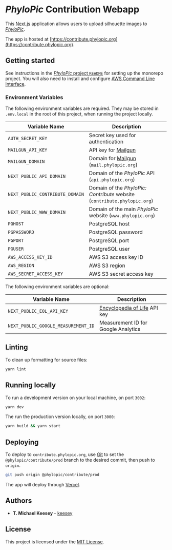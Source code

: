 # _PhyloPic_ Contribution Webapp

This [Next.js](https://nextjs.org/) application allows users to upload silhouette images to [_PhyloPic_](https://beta/phylopic.org).

The app is hosted at [https://contribute.phylopic.org](https://contribute.phylopic.org).

## Getting started

See instructions in the [_PhyloPic_ project `README`](../../README.md) for setting up the monorepo project. You will also need to install and configure [AWS Command Line Interface](https://aws.amazon.com/cli/).

### Environment Variables

The following environment variables are required. They may be stored in `.env.local` in the root of this project, when running the project locally.

| Variable Name                   | Description                                                              |
| ------------------------------- | ------------------------------------------------------------------------ |
| `AUTH_SECRET_KEY`               | Secret key used for authentication                                       |
| `MAILGUN_API_KEY`               | API key for [Mailgun](https://www.mailgun.com/)                          |
| `MAILGUN_DOMAIN`                | Domain for [Mailgun](https://www.mailgun.com/) (`mail.phylopic.org`)     |
| `NEXT_PUBLIC_API_DOMAIN`        | Domain of the _PhyloPic_ API (`api.phylopic.org`)                        |
| `NEXT_PUBLIC_CONTRIBUTE_DOMAIN` | Domain of the _PhyloPic: Contribute_ website (`contribute.phylopic.org`) |
| `NEXT_PUBLIC_WWW_DOMAIN`        | Domain of the main _PhyloPic_ website (`www.phylopic.org`)               |
| `PGHOST`                        | PostgreSQL host                                                          |
| `PGPASSWORD`                    | PostgreSQL password                                                      |
| `PGPORT`                        | PostgreSQL port                                                          |
| `PGUSER`                        | PostgreSQL user                                                          |
| `AWS_ACCESS_KEY_ID`             | AWS S3 access key ID                                                     |
| `AWS_REGION`                    | AWS S3 region                                                            |
| `AWS_SECRET_ACCESS_KEY`         | AWS S3 secret access key                                                 |

The following environment variables are optional:

| Variable Name                       | Description                                     |
| ----------------------------------- | ----------------------------------------------- |
| `NEXT_PUBLIC_EOL_API_KEY`           | [Encyclopedia of Life](https://eol.org) API key |
| `NEXT_PUBLIC_GOOGLE_MEASUREMENT_ID` | Measurement ID for Google Analytics             |

## Linting

To clean up formatting for source files:

```sh
yarn lint
```

## Running locally

To run a development version on your local machine, on port `3002`:

```sh
yarn dev
```

The run the production version locally, on port `3000`:

```sh
yarn build && yarn start
```

## Deploying

To deploy to `contribute.phylopic.org`, use [Git](https://git-scm.com/) to set the `@phylopic/contribute/prod` branch to the desired commit, then push to `origin`.

```sh
git push origin @phylopic/contribute/prod
```

The app will deploy through [Vercel](https://vercel.com/keesey/phylopic-contribute).

## Authors

-   **T. Michael Keesey** - [keesey](https://github.com/keesey)

## License

This project is licensed under the [MIT License](../../LICENSE).
